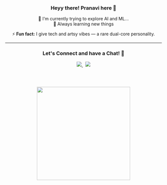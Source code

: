 <div align="center">

### Heyy there! Pranavi here 👋

🌱 I'm currently trying to explore AI and ML...  
🧠 Always learning new things  

⚡ **Fun fact:** I give tech and artsy vibes — a rare dual-core personality.

---

### Let's Connect and have a Chat! 💬

<a href="https://www.linkedin.com/in/pranavi-pulluri/">
  <img src="https://img.shields.io/badge/-LinkedIn-blue?style=flat-square&logo=linkedin&logoColor=white" />
</a>
&nbsp;
<a href="https://www.instagram.com/pranavi_pulluri/">
  <img src="https://img.shields.io/badge/-Instagram-E4405F?style=flat-square&logo=instagram&logoColor=white" />
</a>

<br><br>

<img src="https://media0.giphy.com/media/v1.Y2lkPTc5MGI3NjExdGdwY3J5YTQxNXFla2xrYXdqZTdmNHVmYThicjQ3Z3RnNmcwcngzYiZlcD12MV9naWZzX3NlYXJjaCZjdD1n/GRPy8MKag9U1U88hzY/giphy.webp" width="300"/>

</div>
